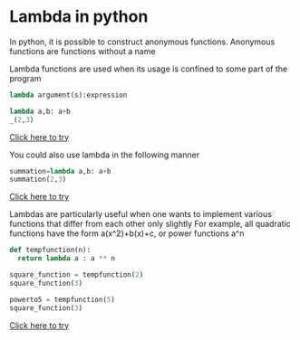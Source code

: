 # Lambda in python

In python, it is possible to construct anonymous functions. Anonymous functions are functions without a name

Lambda functions are used when its usage is confined to some part of the program

```python
lambda argument(s):expression
```
```python
lambda a,b: a+b
_(2,3)
```

[Click here to try](https://colab.research.google.com/github/pythoncoder100/practice/blob/master/lambda%20function1.ipynb)

You could also use lambda in the following manner

```python
summation=lambda a,b: a+b
summation(2,3)
```
[Click here to try](https://colab.research.google.com/github/pythoncoder100/practice/blob/master/Lambda_functions_2.ipynb)


Lambdas are particularly useful when one wants to implement various functions that differ from each other only slightly
For example, all quadratic functions have the form a(x^2)+b(x)+c, or power functions a^n

```python
def tempfunction(n):
  return lambda a : a ** n
```
```python
square_function = tempfunction(2)
square_function(3)
```
```python
powerto5 = tempfunction(5)
square_function(3)
```

[Click here to try](https://colab.research.google.com/github/pythoncoder100/practice/blob/master/Lambda_function_abstraction.ipynb)


